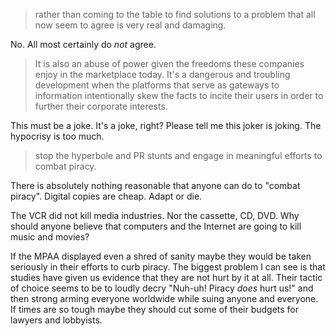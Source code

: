 > rather than coming to the table to find solutions to a problem that all
now seem to agree is very real and damaging.

No. All most certainly do *not* agree.

> It is also an abuse of power given the freedoms these companies enjoy in
the marketplace today. It's a dangerous and troubling development when the
platforms that serve as gateways to information intentionally skew the
facts to incite their users in order to further their corporate interests.

This must be a joke. It's a joke, right? Please tell me this joker is
joking. The hypocrisy is too much.

> stop the hyperbole and PR stunts and engage in meaningful efforts to
combat piracy.

There is absolutely nothing reasonable that anyone can do to "combat
piracy". Digital copies are cheap. Adapt or die.

The VCR did not kill media industries. Nor the cassette, CD, DVD. Why
should anyone believe that computers and the Internet are going to kill
music and movies?

If the MPAA displayed even a shred of sanity maybe they would be taken
seriously in their efforts to curb piracy. The biggest problem I can see is
that studies have given us evidence that they are not hurt by it at all.
Their tactic of choice seems to be to loudly decry "Nuh-uh! Piracy
*does* hurt us!" and then strong arming everyone worldwide while suing anyone and
everyone. If times are so tough maybe they should cut some of their budgets
for lawyers and lobbyists.
